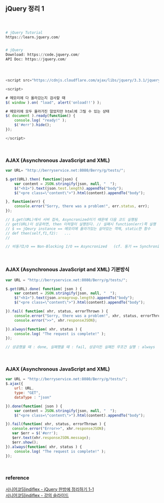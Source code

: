 ## jQuery 정리 1

<br>

### 
``` python
# jQuery Tutorial
https://learn.jquery.com/


# jQuery
Download: https://code.jquery.com/
API Doc: https://jquery.com/
```

<br>

### 
```javascript
<script src="https://cdnjs.cloudflare.com/ajax/libs/jquery/3.3.1/jquery.js"></script>

<script>

# 메모리에 다 올라갔는지 검사할 때
$( window ).on( "load", alert('onload!!') );

# 메모리에 모두 올라가진 않았지만 html에 그릴 수 있는 상태
$( document ).ready(function() {
	console.log( "ready!" );
	$('#err').hide();
});

</script>
```

<br>

### AJAX (Asynchronous JavaScript and XML)
```javascript
var URL= "http://berryservice.net:8080/Berry/g/tests/";

$.get(URL).then( function(json) {
    var content = JSON.stringify(json, null, "  ");
    $("<h1>").text(json.test.length).appendTo("body");
    $("<pre class=\"content\">").html(content).appendTo("body");

}, function(err) {
	console.error("Sorry, there was a problem!", err.status, err);
});

// $.get(URL)에서 서버 접속, Asyncronized이기 때문에 다음 코드 실행됨
// get(URL)이 성공하면, then 이하절이 실행된다. // 실패시 function(err)쪽 실행
// $ == jQeury instance == 메모리에 올라가있는 살아있는 객체, static한 함수
// def then(self,f1,f2):   ...
// 

// 비동기I/O == Non-Blocking I/O == Asyncronized   (cf. 동기 == Synchronized)

```

<br>

### AJAX (Asynchronous JavaScript and XML) 기본방식
```javascript
var URL = "http://berryservice.net:8080/Berry/g/tests/";

$.get(URL).done( function( json ) {
    var content = JSON.stringify(json, null, "  ");
    $("<h1>").text(json.areagroup.length).appendTo("body");
    $("<pre class=\"content\">").html(content).appendTo("body");

}).fail( function( xhr, status, errorThrown ) {
    console.error("Sorry, there was a problem!", xhr, status, errorThrown);
	console.error(">>", xhr.responseJSON);

}).always(function( xhr, status ) {
    console.log( "The request is complete!" );
});

// 성공했을 때 : done, 실패했을 때 : fail, 성공이든 실패든 무조건 실행 : always
```

<br>

### AJAX (Asynchronous JavaScript and XML)
```javascript
var URL = "http://berryservice.net:8080/Berry/g/tests/";
$.ajax({
    url: URL,
    type: "GET",
    dataType : "json"

}).done(function( json ) {
    var content = JSON.stringify(json, null, "  ");
    $("<pre class=\"content\">").html(content).appendTo("body");

}).fail(function( xhr, status, errorThrown ) {
   console.error("Error>>", xhr.responseJSON);
   var $err = $('#err');
   $err.text(xhr.responseJSON.message);
   $err.show();
}).always(function( xhr, status ) {
    console.log( "The request is complete!" );
});
```

<br>

### reference 
[시니어코딩indiflex - jQuery 한방에 정리하기 1-1](https://www.youtube.com/watch?v=kSBvMUo4GTs&list=PLEOnZ6GeucBWCR_eYjmKuFykGAQylAl9M&index=6)  
[시니어코딩indiflex - 강의 슬라이드](https://docs.google.com/presentation/d/12tfiKPdr64z6Eo_7soZAXG3vo54qeEv0B2I0_vmWE00/edit)
